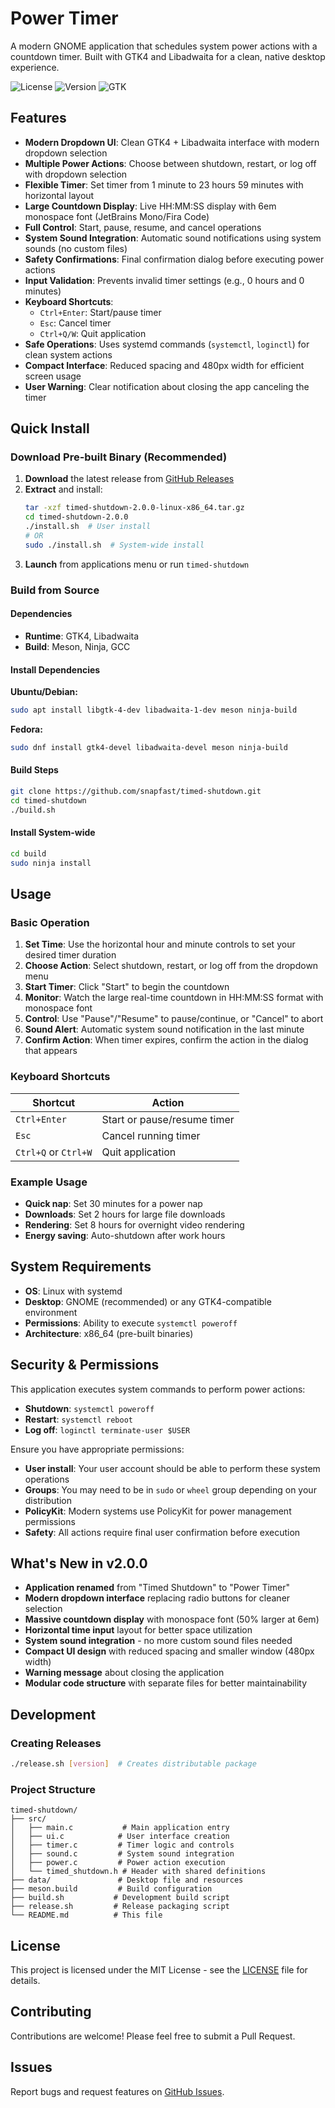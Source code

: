 # Power Timer

A modern GNOME application that schedules system power actions with a countdown timer. Built with GTK4 and Libadwaita for a clean, native desktop experience.

![License](https://img.shields.io/badge/license-MIT-blue.svg)
![Version](https://img.shields.io/badge/version-2.0.0-green.svg)
![GTK](https://img.shields.io/badge/GTK-4.x-orange.svg)

## Features

- **Modern Dropdown UI**: Clean GTK4 + Libadwaita interface with modern dropdown selection
- **Multiple Power Actions**: Choose between shutdown, restart, or log off with dropdown selection
- **Flexible Timer**: Set timer from 1 minute to 23 hours 59 minutes with horizontal layout
- **Large Countdown Display**: Live HH:MM:SS display with 6em monospace font (JetBrains Mono/Fira Code)
- **Full Control**: Start, pause, resume, and cancel operations
- **System Sound Integration**: Automatic sound notifications using system sounds (no custom files)
- **Safety Confirmations**: Final confirmation dialog before executing power actions
- **Input Validation**: Prevents invalid timer settings (e.g., 0 hours and 0 minutes)
- **Keyboard Shortcuts**: 
  - `Ctrl+Enter`: Start/pause timer
  - `Esc`: Cancel timer  
  - `Ctrl+Q/W`: Quit application
- **Safe Operations**: Uses systemd commands (`systemctl`, `loginctl`) for clean system actions
- **Compact Interface**: Reduced spacing and 480px width for efficient screen usage
- **User Warning**: Clear notification about closing the app canceling the timer

## Quick Install

### Download Pre-built Binary (Recommended)

1. **Download** the latest release from [GitHub Releases](https://github.com/snapfast/timed-shutdown/releases)
2. **Extract** and install:
   ```bash
   tar -xzf timed-shutdown-2.0.0-linux-x86_64.tar.gz
   cd timed-shutdown-2.0.0
   ./install.sh  # User install
   # OR
   sudo ./install.sh  # System-wide install
   ```
3. **Launch** from applications menu or run `timed-shutdown`

### Build from Source

#### Dependencies
- **Runtime**: GTK4, Libadwaita
- **Build**: Meson, Ninja, GCC

#### Install Dependencies

**Ubuntu/Debian:**
```bash
sudo apt install libgtk-4-dev libadwaita-1-dev meson ninja-build
```

**Fedora:**
```bash
sudo dnf install gtk4-devel libadwaita-devel meson ninja-build
```

#### Build Steps
```bash
git clone https://github.com/snapfast/timed-shutdown.git
cd timed-shutdown
./build.sh
```

#### Install System-wide
```bash
cd build
sudo ninja install
```

## Usage

### Basic Operation
1. **Set Time**: Use the horizontal hour and minute controls to set your desired timer duration
2. **Choose Action**: Select shutdown, restart, or log off from the dropdown menu
3. **Start Timer**: Click "Start" to begin the countdown
4. **Monitor**: Watch the large real-time countdown in HH:MM:SS format with monospace font
5. **Control**: Use "Pause"/"Resume" to pause/continue, or "Cancel" to abort
6. **Sound Alert**: Automatic system sound notification in the last minute
7. **Confirm Action**: When timer expires, confirm the action in the dialog that appears

### Keyboard Shortcuts
| Shortcut | Action |
|----------|--------|
| `Ctrl+Enter` | Start or pause/resume timer |
| `Esc` | Cancel running timer |
| `Ctrl+Q` or `Ctrl+W` | Quit application |

### Example Usage
- **Quick nap**: Set 30 minutes for a power nap
- **Downloads**: Set 2 hours for large file downloads
- **Rendering**: Set 8 hours for overnight video rendering
- **Energy saving**: Auto-shutdown after work hours

## System Requirements

- **OS**: Linux with systemd
- **Desktop**: GNOME (recommended) or any GTK4-compatible environment  
- **Permissions**: Ability to execute `systemctl poweroff`
- **Architecture**: x86_64 (pre-built binaries)

## Security & Permissions

This application executes system commands to perform power actions:
- **Shutdown**: `systemctl poweroff`
- **Restart**: `systemctl reboot`
- **Log off**: `loginctl terminate-user $USER`

Ensure you have appropriate permissions:

- **User install**: Your user account should be able to perform these system operations
- **Groups**: You may need to be in `sudo` or `wheel` group depending on your distribution
- **PolicyKit**: Modern systems use PolicyKit for power management permissions
- **Safety**: All actions require final user confirmation before execution

## What's New in v2.0.0

- **Application renamed** from "Timed Shutdown" to "Power Timer"
- **Modern dropdown interface** replacing radio buttons for cleaner selection
- **Massive countdown display** with monospace font (50% larger at 6em)
- **Horizontal time input** layout for better space utilization
- **System sound integration** - no more custom sound files needed
- **Compact UI design** with reduced spacing and smaller window (480px width)
- **Warning message** about closing the application
- **Modular code structure** with separate files for better maintainability

## Development

### Creating Releases
```bash
./release.sh [version]  # Creates distributable package
```

### Project Structure
```
timed-shutdown/
├── src/
│   ├── main.c           # Main application entry
│   ├── ui.c            # User interface creation
│   ├── timer.c         # Timer logic and controls
│   ├── sound.c         # System sound integration
│   ├── power.c         # Power action execution
│   └── timed_shutdown.h # Header with shared definitions
├── data/               # Desktop file and resources
├── meson.build         # Build configuration  
├── build.sh           # Development build script
├── release.sh         # Release packaging script
└── README.md          # This file
```

## License

This project is licensed under the MIT License - see the [LICENSE](LICENSE) file for details.

## Contributing

Contributions are welcome! Please feel free to submit a Pull Request.

## Issues

Report bugs and request features on [GitHub Issues](https://github.com/snapfast/timed-shutdown/issues).